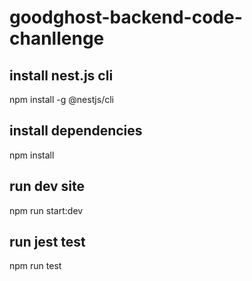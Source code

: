 # goodghost-backend-code-chanllenge

## install nest.js cli
npm install -g @nestjs/cli

## install dependencies
npm install

## run dev site
npm run start:dev

## run jest test
npm run test

